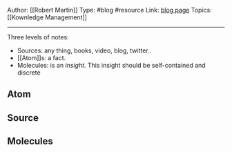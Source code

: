 Author: [[Robert Martin]]
Type: #blog #resource
Link: [blog page](https://reasonabledeviations.com/2022/04/18/molecular-notes-part-1/#sources)
Topics: [[Kownledge Management]]

---

Three levels of notes:
- Sources: any thing, books, video, blog, twitter..
- [[Atom]]s: a fact.
- Molecules: is an _insight_. This insight should be self-contained and discrete

## Atom

## Source

## Molecules

